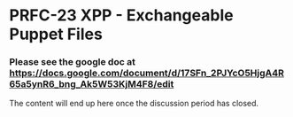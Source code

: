 PRFC-23 XPP - Exchangeable Puppet Files
====================

### Please see the google doc at https://docs.google.com/document/d/17SFn_2PJYcO5HjgA4R65a5ynR6_bng_Ak5W53KjM4F8/edit

The content will end up here once the discussion period has closed.
